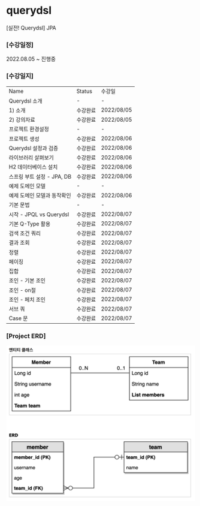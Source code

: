 # querydsl
[실전! Querydsl] JPA

### [수강일정]
2022.08.05 ~ 진행중 
   
### [수강일지]
| | | |
|-|-|-|
|Name|Status|수강일|
|Querydsl 소개|-|-|
|1) 소개|수강완료|2022/08/05|
|2) 강의자료|수강완료|2022/08/05|
|프로젝트 환경설정|-|-|
|프로젝트 생성|수강완료|2022/08/06|
|Querydsl 설정과 검증|수강완료|2022/08/06|
|라이브러리 살펴보기|수강완료|2022/08/06|
|H2 데이터베이스 설치|수강완료|2022/08/06|
|스프링 부트 설정 - JPA, DB|수강완료|2022/08/06|
|예제 도메인 모델|-|-|
|예제 도메인 모델과 동작확인|수강완료|2022/08/06|
|기본 문법|-|-|
|시작 - JPQL vs Querydsl|수강완료|2022/08/07|
|기본 Q-Type 활용|수강완료|2022/08/07|
|검색 조건 쿼리|수강완료|2022/08/07|
|결과 조회|수강완료|2022/08/07|
|정렬|수강완료|2022/08/07|
|페이징|수강완료|2022/08/07|
|집합|수강완료|2022/08/07|
|조인 - 기본 조인|수강완료|2022/08/07|
|조인 - on절|수강완료|2022/08/07|
|조인 - 페치 조인|수강완료|2022/08/07|
|서브 쿼|수강완료|2022/08/07|
|Case 문|수강완료|2022/08/07|


### [Project ERD]
![IMAGES](ERD.png)
